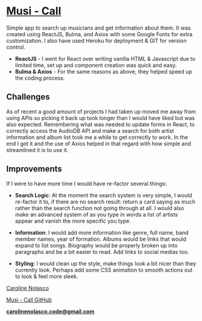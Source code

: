 # [Musi - Call](https://musi-call.herokuapp.com/)

Simple app to search up musicians and get information about them. It was created using ReactJS, Bulma, and Axios with some Google Fonts for extra customization. I also have used Heroku for deployment & GIT  for version control.

- **ReactJS** - I went for React over writing vanilla HTML & Javascript due to limited time, set up and component creation was quick and easy.
- **Bulma & Axios** - For the same reasons as above, they helped speed up the coding process.

## Challenges
As of recent a good amount of projects I had taken up moved me away from using APIs so picking it back up took longer than I would have liked but was also expected. Remembering what was needed to update forms in React, to correctly access the AudioDB API and make a search for both artist information and album list took me a while to get correctly to work. In the end I got it and the use of Axios helped in that regard with how simple and streamlined it is to use it.

## Improvements
If I were to have more time I would have re-factor several things:

- **Search Logic**: At the moment the search system is very simple, I would re-factor it to, if there are no search result: return a card saying as much rather than the search function not going through at all. I would also  make an advanced system of as you type in words a list of artists appear and vanish the more specific you type.

- **Information**: I would add more information like genre, full name, band member names, year of formation. Albums would be links that would expand to list songs. Biography would be properly broken up into paragraphs and be a bit easier to read. Add links to social medias too.

- **Styling**:  I would clean up the style, make things look a bit nicer than they currently look. Perhaps add some CSS animation to smooth actions out to look & feel more sleek.

[Caroline Nolasco](https://www.carolinenolasco.com/)

[Musi - Call GitHub](https://github.com/carol-en/DFO-Front-End-Dev-Intern-Test/tree/master/music-app)

**carolinenolasco.code@gmail.com**

